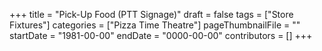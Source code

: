 +++
title = "Pick-Up Food (PTT Signage)"
draft = false
tags = ["Store Fixtures"]
categories = ["Pizza Time Theatre"]
pageThumbnailFile = ""
startDate = "1981-00-00"
endDate = "0000-00-00"
contributors = []
+++
